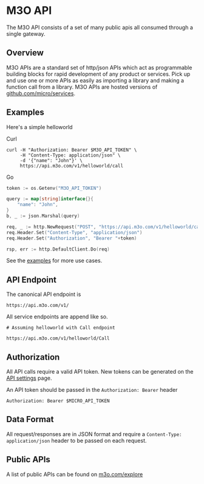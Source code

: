 # M3O API

The M3O API consists of a set of many public apis all consumed through a single gateway.

## Overview

M3O APIs are a standard set of http/json APIs which act as programmable building blocks 
for rapid development of any product or services. Pick up and use one or more APIs as 
easily as importing a library and making a function call from a library. M3O APIs are 
hosted versions of [github.com/micro/services](https://github.com/micro/services).

## Examples

Here's a simple helloworld

Curl

```
curl -H "Authorization: Bearer $M3O_API_TOKEN" \
     -H "Content-Type: application/json" \
     -d '{"name": "John"}' \
     https://api.m3o.com/v1/helloworld/call
```

Go

```go
token := os.Getenv("M3O_API_TOKEN")

query := map[string]interface{}{
	"name": "John",
}
b, _ := json.Marshal(query)

req, _ := http.NewRequest("POST", "https://api.m3o.com/v1/helloworld/call", bytes.NewReader(b))
req.Header.Set("Content-Type", "application/json")
req.Header.Set("Authorization", "Bearer "+token)

rsp, err := http.DefaultClient.Do(req)
```

See the [examples](../examples) for more use cases.

## API Endpoint

The canonical API endpoint is

```
https://api.m3o.com/v1/
```

All service endpoints are append like so. 

```
# Assuming helloworld with Call endpoint

https://api.m3o.com/v1/helloworld/Call
```

## Authorization

All API calls require a valid API token. New tokens can be generated on the [API settings](https://m3o.com/settings/keys) page.

An API token should be passed in the `Authorization: Bearer` header

```
Authorization: Bearer $MICRO_API_TOKEN
```

## Data Format

All request/responses are in JSON format and require a `Content-Type: application/json` header to be passed on each request.

## Public APIs

A list of public APIs can be found on [m3o.com/explore](https://m3o.com/explore)
